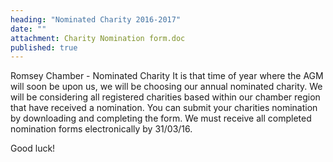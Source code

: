 ```yaml
---
heading: "Nominated Charity 2016-2017"
date: ""
attachment: Charity Nomination form.doc
published: true
---
```



Romsey Chamber - Nominated Charity
It is that time of year where the AGM will soon be upon us, we will be choosing our annual nominated charity. We will be considering all registered charities based within our chamber region that have received a nomination. You can submit your charities nomination by downloading and completing the form. We must receive all completed nomination forms electronically by 31/03/16.

Good luck!

